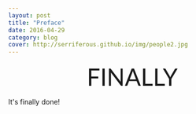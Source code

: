 ```yaml
---
layout: post
title: "Preface"
date: 2016-04-29
category: blog
cover: http://serriferous.github.io/img/people2.jpg
---
```


<center><font face="Lato" size="60px">FINALLY</font></center>

It's finally done!

